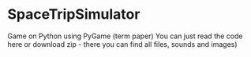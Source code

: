 # SpaceTripSimulator
Game on Python using PyGame (term paper)
You can just read the code here or download zip - there you can find all files, sounds and images)
